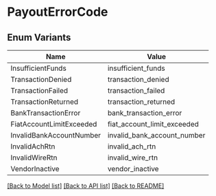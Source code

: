 # PayoutErrorCode

## Enum Variants

| Name | Value |
|---- | -----|
| InsufficientFunds | insufficient_funds |
| TransactionDenied | transaction_denied |
| TransactionFailed | transaction_failed |
| TransactionReturned | transaction_returned |
| BankTransactionError | bank_transaction_error |
| FiatAccountLimitExceeded | fiat_account_limit_exceeded |
| InvalidBankAccountNumber | invalid_bank_account_number |
| InvalidAchRtn | invalid_ach_rtn |
| InvalidWireRtn | invalid_wire_rtn |
| VendorInactive | vendor_inactive |


[[Back to Model list]](../README.md#documentation-for-models) [[Back to API list]](../README.md#documentation-for-api-endpoints) [[Back to README]](../README.md)


